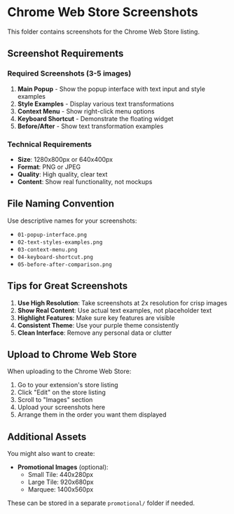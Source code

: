 # Chrome Web Store Screenshots

This folder contains screenshots for the Chrome Web Store listing.

## Screenshot Requirements

### Required Screenshots (3-5 images)
1. **Main Popup** - Show the popup interface with text input and style examples
2. **Style Examples** - Display various text transformations
3. **Context Menu** - Show right-click menu options
4. **Keyboard Shortcut** - Demonstrate the floating widget
5. **Before/After** - Show text transformation examples

### Technical Requirements
- **Size**: 1280x800px or 640x400px
- **Format**: PNG or JPEG
- **Quality**: High quality, clear text
- **Content**: Show real functionality, not mockups

## File Naming Convention

Use descriptive names for your screenshots:
- `01-popup-interface.png`
- `02-text-styles-examples.png`
- `03-context-menu.png`
- `04-keyboard-shortcut.png`
- `05-before-after-comparison.png`

## Tips for Great Screenshots

1. **Use High Resolution**: Take screenshots at 2x resolution for crisp images
2. **Show Real Content**: Use actual text examples, not placeholder text
3. **Highlight Features**: Make sure key features are visible
4. **Consistent Theme**: Use your purple theme consistently
5. **Clean Interface**: Remove any personal data or clutter

## Upload to Chrome Web Store

When uploading to the Chrome Web Store:
1. Go to your extension's store listing
2. Click "Edit" on the store listing
3. Scroll to "Images" section
4. Upload your screenshots here
5. Arrange them in the order you want them displayed

## Additional Assets

You might also want to create:
- **Promotional Images** (optional):
  - Small Tile: 440x280px
  - Large Tile: 920x680px
  - Marquee: 1400x560px

These can be stored in a separate `promotional/` folder if needed. 